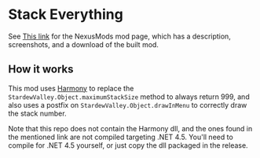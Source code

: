# Stack Everything


See [This link](http://www.nexusmods.com/stardewvalley/mods/2053?) for the NexusMods mod page, which has a description, screenshots, and a download of the built mod.

## How it works

This mod uses [Harmony](https://github.com/pardeike/Harmony) to replace the `StardewValley.Object.maximumStackSize` method to always return 999, and also uses a postfix on `StardewValley.Object.drawInMenu` to correctly draw the stack number.

Note that this repo does not contain the Harmony dll, and the ones found in the mentioned link are not compiled targeting .NET 4.5. You'll need to compile for .NET 4.5 yourself, or just copy the dll packaged in the release.